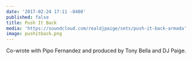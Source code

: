 ```yaml
---
date: '2017-02-24 17:11 -0400'
published: false
title: Push It Back
media: 'https://soundcloud.com/realdjpaige/sets/push-it-back-armada'
image: pushitback.png
---
```

Co-wrote with Pipo Fernandez and produced by Tony Bella and DJ Paige.